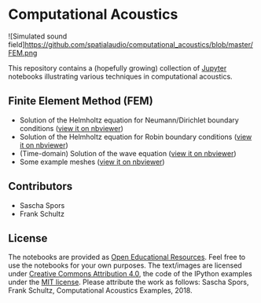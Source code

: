 # Computational Acoustics

![Simulated sound field]https://github.com/spatialaudio/computational_acoustics/blob/master/FEM.png

This repository contains a (hopefully growing) collection of [Jupyter](https://jupyter.org/) notebooks illustrating various techniques in computational acoustics.


## Finite Element Method (FEM)

* Solution of the Helmholtz equation for Neumann/Dirichlet boundary conditions ([view it on nbviewer](http://nbviewer.jupyter.org/github/spatialaudio/computational_acoustics/blob/master/FEM_Helmholtz_equation.ipynb))
* Solution of the Helmholtz equation for Robin boundary conditions ([view it on nbviewer](http://nbviewer.jupyter.org/github/spatialaudio/computational_acoustics/blob/master/FEM_Helmholtz_equation_Robin.ipynb))
* (Time-domain) Solution of the wave equation ([view it on nbviewer](http://nbviewer.jupyter.org/github/spatialaudio/computational_acoustics/blob/master/FEM_wave_equation.ipynb))
* Some example meshes ([view it on nbviewer](http://nbviewer.jupyter.org/github/spatialaudio/computational_acoustics/blob/master/FEM_example_meshes_2D.ipynb))

## Contributors

* Sascha Spors
* Frank Schultz


## License

The notebooks are provided as [Open Educational Resources](https://en.wikipedia.org/wiki/Open_educational_resources). Feel free to use the notebooks for your own purposes. The text/images are licensed under [Creative Commons Attribution 4.0](https://creativecommons.org/licenses/by/4.0/), the code of the IPython examples under the [MIT license](https://opensource.org/licenses/MIT). Please attribute the work as follows: Sascha Spors, Frank Schultz, Computational Acoustics Examples, 2018.
